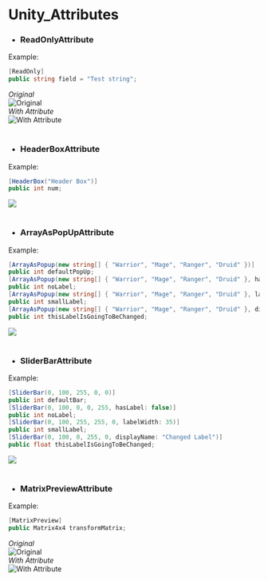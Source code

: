 # Unity_Attributes
 
* ### **ReadOnlyAttribute**

Example:
```C#
[ReadOnly]
public string field = "Test string";
```
_Original_ <br/>
![Original](https://github.com/andreastmedia/Unity_Attributes/blob/main/0%20-%20Images%20-%200/Field%20Original.jpg) <br/>
_With Attribute_ <br/>
![With Attribute](https://github.com/andreastmedia/Unity_Attributes/blob/main/0%20-%20Images%20-%200/Field%20Attribute%20(ReadOnly).jpg) <br/>
<br/>

* ### **HeaderBoxAttribute**

Example:
```C#
[HeaderBox("Header Box")]
public int num;
```
![](https://github.com/andreastmedia/Unity_Attributes/blob/main/0%20-%20Images%20-%200/HeaderBox%20Attribute.jpg) <br/>
<br/>

* ### **ArrayAsPopUpAttribute**

Example:
```C#
[ArrayAsPopup(new string[] { "Warrior", "Mage", "Ranger", "Druid" })]
public int defaultPopUp;
[ArrayAsPopup(new string[] { "Warrior", "Mage", "Ranger", "Druid" }, hasLabel: false)]
public int noLabel;
[ArrayAsPopup(new string[] { "Warrior", "Mage", "Ranger", "Druid" }, labelWidth: 35)]
public int smallLabel;
[ArrayAsPopup(new string[] { "Warrior", "Mage", "Ranger", "Druid" }, displayName: "Changed Label")]
public int thisLabelIsGoingToBeChanged;
```
![](https://github.com/andreastmedia/Unity_Attributes/blob/main/0%20-%20Images%20-%200/ArrayAsPopUp%20Attribute.jpg) <br/>
<br/>

* ### **SliderBarAttribute**

Example:
```C#
[SliderBar(0, 100, 255, 0, 0)]
public int defaultBar;
[SliderBar(0, 100, 0, 0, 255, hasLabel: false)]
public int noLabel;
[SliderBar(0, 100, 255, 255, 0, labelWidth: 35)]
public int smallLabel;
[SliderBar(0, 100, 0, 255, 0, displayName: "Changed Label")]
public float thisLabelIsGoingToBeChanged;
```
![](https://github.com/andreastmedia/Unity_Attributes/blob/main/0%20-%20Images%20-%200/SliderBar%20Attribute.jpg) <br/>
<br/>

* ### **MatrixPreviewAttribute**

Example:
```C#
[MatrixPreview]
public Matrix4x4 transformMatrix;
```
_Original_ <br/>
![Original](https://github.com/andreastmedia/Unity_Attributes/blob/main/0%20-%20Images%20-%200/Matrix4x4%20Original.jpg) <br/>
_With Attribute_ <br/>
![With Attribute](https://github.com/andreastmedia/Unity_Attributes/blob/main/0%20-%20Images%20-%200/Matrix4x4%20Attribute%20(MatrixPreview).jpg) <br/>
